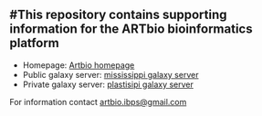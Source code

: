 #This repository contains supporting information for the ARTbio bioinformatics platform
--------------------------------------------------------------------------------------

- Homepage: [Artbio homepage](http://artbio.fr)  
- Public galaxy server: [mississippi galaxy server](https://mississippi.snv.jussieu.fr)  
- Private galaxy server: [plastisipi galaxy server](http://lbcd41.snv.jussieu.fr)  

For information contact <artbio.ibps@gmail.com>
